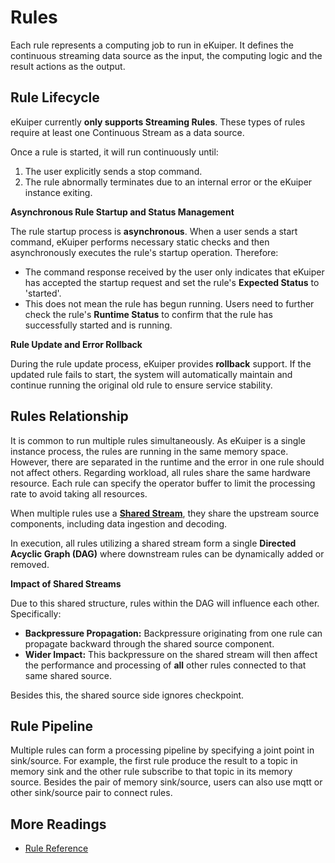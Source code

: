 # Rules

Each rule represents a computing job to run in eKuiper. It defines the continuous streaming data source as the input, the computing logic and the result actions as the output.

## Rule Lifecycle

eKuiper currently **only supports Streaming Rules**. These types of rules require at least one Continuous Stream as a
data source.

Once a rule is started, it will run continuously until:

1. The user explicitly sends a stop command.
2. The rule abnormally terminates due to an internal error or the eKuiper instance exiting.

**Asynchronous Rule Startup and Status Management**

The rule startup process is **asynchronous**. When a user sends a start command, eKuiper performs necessary static
checks and then asynchronously executes the rule's startup operation. Therefore:

* The command response received by the user only indicates that eKuiper has accepted the startup request and set the
  rule's **Expected Status** to 'started'.
* This does not mean the rule has begun running. Users need to further check the rule's **Runtime Status** to confirm
  that the rule has successfully started and is running.

**Rule Update and Error Rollback**

During the rule update process, eKuiper provides **rollback** support. If the updated rule fails to start, the system
will automatically maintain and continue running the original old rule to ensure service stability.

## Rules Relationship

It is common to run multiple rules simultaneously. As eKuiper is a single instance process, the rules are running in the same memory space. However, there are separated in the runtime and the error in one rule should not affect others. Regarding workload, all rules share the same hardware resource. Each rule can specify the operator buffer to limit the processing rate to avoid taking all resources.

When multiple rules use a **[Shared Stream](../guide/streams/overview.md#share-source-instance-across-rules)**, they
share the upstream source components, including data ingestion and decoding.

In execution, all rules utilizing a shared stream form a single **Directed Acyclic Graph (DAG)** where downstream rules
can be dynamically added or removed.

**Impact of Shared Streams**

Due to this shared structure, rules within the DAG will influence each other. Specifically:

* **Backpressure Propagation:** Backpressure originating from one rule can propagate backward through the shared source
  component.
* **Wider Impact:** This backpressure on the shared stream will then affect the performance and processing of **all**
  other rules connected to that same shared source.

Besides this, the shared source side ignores checkpoint.

## Rule Pipeline

Multiple rules can form a processing pipeline by specifying a joint point in sink/source. For example, the first rule produce the result to a topic in memory sink and the other rule subscribe to that topic in its memory source. Besides the pair of memory sink/source, users can also use mqtt or other sink/source pair to connect rules.

## More Readings

* [Rule Reference](../guide/rules/overview.md)
